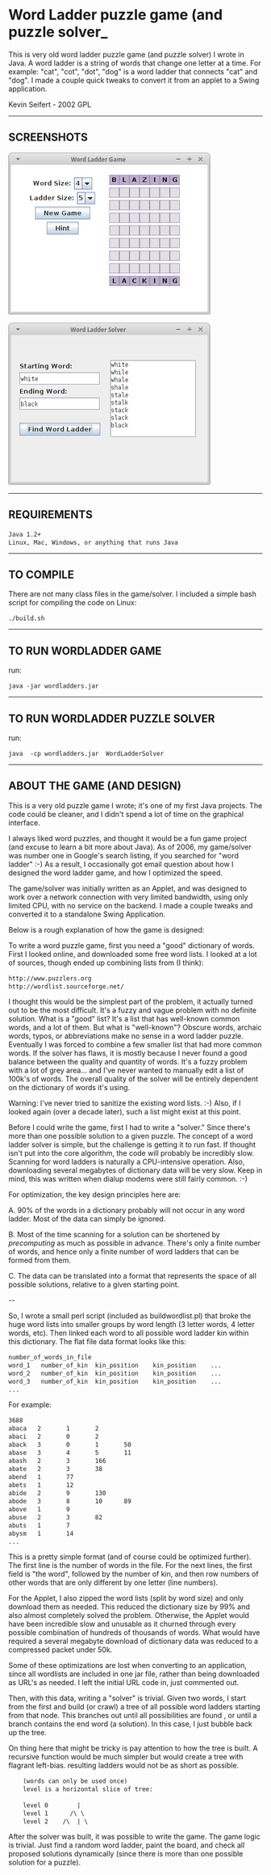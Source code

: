 # Word Ladder puzzle game (and puzzle solver_

This is very old word ladder puzzle game (and puzzle solver) I wrote in Java.
A word ladder is a string of words that change one letter at a time. For
example: "cat", "cot", "dot", "dog" is a word ladder that connects "cat" and
"dog".  I made a couple quick tweaks to convert it from an applet to a Swing
application. 

Kevin Seifert - 2002 GPL

-------------------------------------------------------------------------------
SCREENSHOTS
-------------------------------------------------------------------------------

![Alt text](https://github.com/sevkeifert/wordladder-game-solver/blob/master/screenshot.png?raw=true "WordLadder Game")

![Alt text](https://github.com/sevkeifert/wordladder-game-solver/blob/master/screenshot2.png?raw=true "WordLadder Solver")


-------------------------------------------------------------------------------
REQUIREMENTS
-------------------------------------------------------------------------------

	Java 1.2+
	Linux, Mac, Windows, or anything that runs Java

-------------------------------------------------------------------------------
TO COMPILE
-------------------------------------------------------------------------------

There are not many class files in the game/solver.
I included a simple bash script for compiling the code on Linux:

	./build.sh

-------------------------------------------------------------------------------
TO RUN WORDLADDER GAME
-------------------------------------------------------------------------------

run:

	java -jar wordladders.jar

-------------------------------------------------------------------------------
TO RUN WORDLADDER PUZZLE SOLVER
-------------------------------------------------------------------------------

run:

	java  -cp wordladders.jar  WordLadderSolver 

-------------------------------------------------------------------------------
ABOUT THE GAME (AND DESIGN)
-------------------------------------------------------------------------------

This is a very old puzzle game I wrote; it's one of my first Java projects.
The code could  be cleaner, and I didn't spend a lot of time on the graphical
interface. 

I always liked word puzzles, and thought it would be a fun game project (and
excuse to learn a bit more about Java).  As of 2006, my game/solver was number
one in Google's search listing, if you searched for "word ladder" :-) As a
result, I occasionally got email question about how I designed the word ladder
game, and how I optimized the speed.

The game/solver was initially written as an Applet, and was designed to work
over a network connection with very limited bandwidth, using only limited CPU,
with no service on the backend.  I made a couple tweaks and converted it to a
standalone Swing Application.  


Below is a rough explanation of how the game is designed:

To write a word puzzle game, first you need a "good" dictionary of words.
First I looked online, and downloaded some free word lists.  I looked at a lot
of sources, though ended up combining lists from (I think): 

	http://www.puzzlers.org 
	http://wordlist.sourceforge.net/

I thought this would be the simplest part of the problem, it actually turned
out to be the most difficult. It's a fuzzy and vague problem with no definite
solution.  What is a "good" list?  It's a list that has well-known common
words, and a lot of them.  But what is "well-known"?  Obscure words, archaic
words, typos, or abbreviations make no sense in a word ladder puzzle.
Eventually I was forced to combine a few smaller list that had more common
words.  If the solver has flaws, it is mostly because I never found a good
balance between the quality and quantity of words.  It's a fuzzy problem with a
lot of grey area...  and I've never wanted to manually edit a list of 100k's of
words.  The overall quality of the solver will be entirely dependent on the
dictionary of words it's using.

Warning: I've never tried to sanitize the existing word lists.  :-)  Also, if I
looked again (over a decade later), such a list might exist at this point.


Before I could write the game, first I had to write a "solver."   Since
there's more than one possible solution to a given puzzle.  The concept of a
word ladder solver is simple, but the challenge is getting it to run fast.  If
thought isn't put into the core algorithm, the code will probably be incredibly
slow.  Scanning for word ladders is naturally a CPU-intensive operation. Also,
downloading several megabytes of dictionary data will be very slow.  Keep in
mind, this was written when dialup modems were still fairly common. :-)

For optimization, the key design principles here are: 

A. 90% of the words in a dictionary probably will not occur in any word ladder.
Most of the data can simply be ignored.  

B. Most of the time scanning for a solution can be shortened by *precomputing*
as much as possible in advance.  There's only a finite number of words, and
hence only a finite number of word ladders that can be formed from them.

C. The data can be translated into a format that represents the space of all
possible solutions, relative to a given starting point. 

-- 

So, I wrote a small perl script (included as buildwordlist.pl) that broke the
huge word lists into smaller groups by word length (3 letter words, 4 letter
words, etc).  Then linked each word to all possible word ladder kin within this
dictionary.  The flat file data format looks like this:

	number_of_words_in_file
	word_1   number_of_kin	kin_position	kin_position	...
	word_2   number_of_kin	kin_position	kin_position	...
	word_3   number_of_kin	kin_position	kin_position	...
	...

For example:

	3688
	abaca   2       1       2
	abaci   2       0       2
	aback   3       0       1       50
	abase   3       4       5       11
	abash   2       3       166
	abate   2       3       38
	abend   1       77
	abets   1       12
	abide   2       9       130
	abode   3       8       10      89
	above   1       9
	abuse   2       3       82
	abuts   1       7
	abysm   1       14
	...

This is a pretty simple format (and of course could be optimized further).  The
first line is the number of words in the file. For the next lines, the first
field is "the word", followed by the number of kin, and then row numbers of
other words that are only different by one letter (line numbers).

For the Applet, I also zipped the word lists (split by word size) and only
download them as needed.  This reduced the dictionary size by 99% and
also almost completely solved the problem.  Otherwise, the Applet would have
been incredible slow and unusable as it churned through every possible
combination of hundreds of thousands of words.  What would have required a
several megabyte download of dictionary data was reduced to a compressed packet
under 50k.

Some of these optimizations are lost when converting to an  application, since
all wordlists are included in one jar file, rather than being downloaded as
URL's as needed.  I left the initial URL code in, just commented out.

Then, with this data, writing a "solver" is trivial. Given two words, I
start from the first and build (or crawl) a tree of all possible word ladders
starting from that node.  This branches out until all possibilities are found ,
or until a branch contains the end word (a solution).  In this case, I just
bubble back up the tree.  

On thing here that might be tricky is pay attention to how the tree is built.
A recursive function would be much simpler but would create a tree with
flagrant left-bias.  resulting ladders would not be as short as possible.


        (words can only be used once)    	
		level is a horizontal slice of tree:
	
		level 0	       |	
		level 1	     /\ \
		level 2	   /\  | \


After the solver was built, it was possible to write the game.   The game
logic is trivial.  Just find a random word ladder, paint the board, and check
all proposed solutions dynamically (since there is more than one  possible
solution for a puzzle). 

